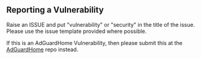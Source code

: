 ## Reporting a Vulnerability

Raise an ISSUE and put "vulnerability" or "security" in the title of the issue.
Please use the issue template provided where possible.

If this is an AdGuardHome Vulnerability, then please submit this at the [AdGuardHome](https://github.com/AdguardTeam/AdGuardHome/issues) repo instead.
